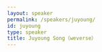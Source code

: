 ```yaml
---
layout: speaker
permalink: /speakers/juyoung/
id: juyoung
type: speaker
title: Juyoung Song（weverse）
---
```

